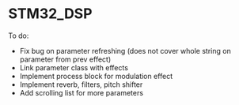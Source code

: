 # STM32_DSP

To do:
- Fix bug on parameter refreshing (does not cover whole string on parameter from prev effect)
- Link parameter class with effects
- Implement process block for modulation effect
- Implement reverb, filters, pitch shifter
- Add scrolling list for more parameters